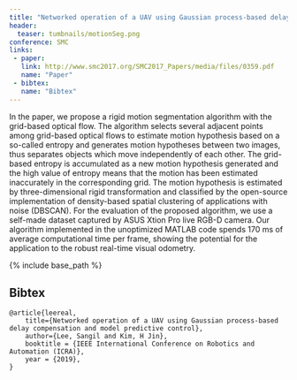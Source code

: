 ```yaml
---
title: "Networked operation of a UAV using Gaussian process-based delay compensation and model predictive control"
header:
  teaser: tumbnails/motionSeg.png
conference: SMC
links: 
 - paper: 
   link: http://www.smc2017.org/SMC2017_Papers/media/files/0359.pdf
   name: "Paper"
 - bibtex: 
   name: "Bibtex"
---
```


In the paper, we propose a rigid motion segmentation algorithm with the grid-based optical flow. The algorithm selects several adjacent points among grid-based optical flows to estimate motion hypothesis based on a so-called entropy and generates motion hypotheses between two images, thus separates objects which move independently of each other. The grid-based entropy is accumulated as a new motion hypothesis generated and the high value of entropy means that the motion has been estimated inaccurately in the corresponding grid. The motion hypothesis is estimated by three-dimensional rigid transformation and classified by the open-source implementation of density-based spatial clustering of applications with noise (DBSCAN). For the evaluation of the proposed algorithm, we use a self-made dataset captured by ASUS Xtion Pro live RGB-D camera. Our algorithm implemented in the unoptimized MATLAB code spends 170 ms of average computational time per frame, showing the potential for the application to the robust real-time visual odometry.

{% include base_path %}

## Bibtex <a id="bibtex"></a>
```
@article{leereal,
	title={Networked operation of a UAV using Gaussian process-based delay compensation and model predictive control},
	author={Lee, Sangil and Kim, H Jin},
	booktitle = {IEEE International Conference on Robotics and Automation (ICRA)},
	year = {2019},
}
```



